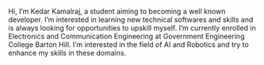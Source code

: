 Hi, I’m Kedar Kamalraj, a student aiming to becoming a well known developer.
I’m interested in learning new  technical softwares and skills and is always looking for opportunities to upskill myself.
I’m currently enrolled in Electronics and Communication Engineering at Government Engineering College Barton Hill.
I’m interested in the field of AI and Robotics and try to enhance my skills in these domains. 
